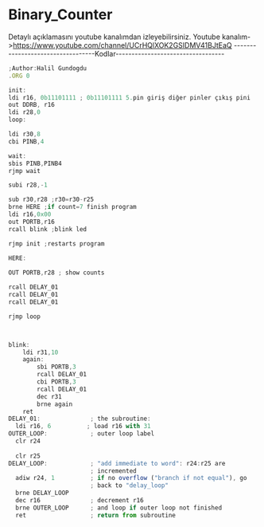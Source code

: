 # Binary_Counter
Detaylı açıklamasını youtube kanalımdan izleyebilirsiniz.
Youtube kanalım->https://www.youtube.com/channel/UCrHQlXOK2GSIDMV41BJtEaQ
----------------------------------Kodlar----------------------------------
```javascript
;Author:Halil Gundogdu
.ORG 0

init:
ldi r16, 0b11101111 ; 0b11101111 5.pin giriş diğer pinler çıkış pini
out DDRB, r16 
ldi r28,0
loop:

ldi r30,8
cbi PINB,4

wait:
sbis PINB,PINB4		
rjmp wait	

subi r28,-1 

sub r30,r28 ;r30=r30-r25
brne HERE ;if count=7 finish program
ldi r16,0x00
out PORTB,r16
rcall blink ;blink led

rjmp init ;restarts program

HERE:
	
OUT PORTB,r28 ; show counts

rcall DELAY_01
rcall DELAY_01
rcall DELAY_01

rjmp loop



blink:
	ldi r31,10
	again:
		sbi PORTB,3
		rcall DELAY_01
		cbi PORTB,3
		rcall DELAY_01
		dec r31
		brne again
	ret
DELAY_01:              ; the subroutine:
  ldi r16, 6          ; load r16 with 31
OUTER_LOOP:            ; outer loop label
  clr r24 
                      
  clr r25  
DELAY_LOOP:            ; "add immediate to word": r24:r25 are
                       ; incremented
  adiw r24, 1          ; if no overflow ("branch if not equal"), go
                       ; back to "delay_loop"
  brne DELAY_LOOP
  dec r16              ; decrement r16
  brne OUTER_LOOP      ; and loop if outer loop not finished
  ret                  ; return from subroutine

```
